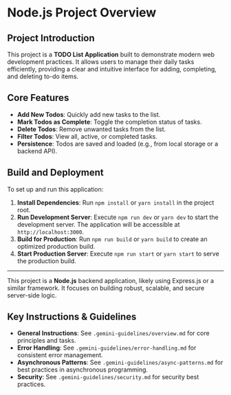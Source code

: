 # Node.js Project Overview

## Project Introduction

This project is a **TODO List Application** built to demonstrate modern web
development practices. It allows users to manage their daily tasks efficiently,
providing a clear and intuitive interface for adding, completing, and deleting
to-do items.

## Core Features

- **Add New Todos**: Quickly add new tasks to the list.
- **Mark Todos as Complete**: Toggle the completion status of tasks.
- **Delete Todos**: Remove unwanted tasks from the list.
- **Filter Todos**: View all, active, or completed tasks.
- **Persistence**: Todos are saved and loaded (e.g., from local storage or a
  backend API).

## Build and Deployment

To set up and run this application:

1.  **Install Dependencies**: Run `npm install` or `yarn install` in the project
    root.
2.  **Run Development Server**: Execute `npm run dev` or `yarn dev` to start the
    development server. The application will be accessible at
    `http://localhost:3000`.
3.  **Build for Production**: Run `npm run build` or `yarn build` to create an
    optimized production build.
4.  **Start Production Server**: Execute `npm run start` or `yarn start` to
    serve the production build.

---

This project is a **Node.js** backend application, likely using Express.js or a
similar framework. It focuses on building robust, scalable, and secure
server-side logic.

## Key Instructions & Guidelines

- **General Instructions**: See `.gemini-guidelines/overview.md` for core
  principles and tasks.
- **Error Handling**: See `.gemini-guidelines/error-handling.md` for consistent
  error management.
- **Asynchronous Patterns**: See `.gemini-guidelines/async-patterns.md` for best
  practices in asynchronous programming.
- **Security**: See `.gemini-guidelines/security.md` for security best
  practices.
